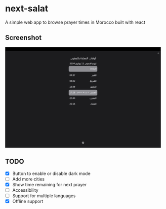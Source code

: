 # next-salat

A simple web app to browse prayer times in Morocco built with react

## Screenshot

![Screenshot next-salat](public/screenshot2.png "Screenshot next-salat")

## TODO

- [x] Button to enable or disable dark mode
- [ ] Add more cities
- [x] Show time remaining for next prayer
- [ ] Accessibility
- [ ] Support for multiple languages
- [x] Offline support

